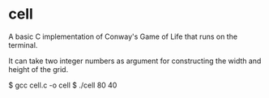 # cell
A basic C implementation of Conway's Game of Life that runs on the terminal.

It can take two integer numbers as argument for constructing the width and height of the grid.

$ gcc cell.c -o cell
$ ./cell 80 40
